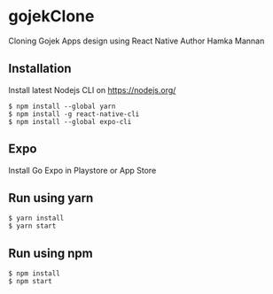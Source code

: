 # gojekClone
Cloning Gojek Apps design using React Native
Author Hamka Mannan

## Installation

Install latest Nodejs CLI on https://nodejs.org/

```
$ npm install --global yarn
$ npm install -g react-native-cli
$ npm install --global expo-cli
```

## Expo
Install Go Expo in Playstore or App Store

## Run using yarn

```
$ yarn install 
$ yarn start 
```

## Run using npm

```
$ npm install 
$ npm start 
```